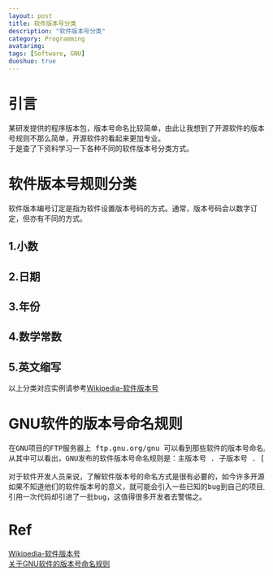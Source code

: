 ```yaml
---
layout: post
title: 软件版本号分类
description: "软件版本号分类"
category: Programming
avatarimg:
tags: [Software, GNU]
duoshuo: true
---
```


# 引言
某研发提供的程序版本包，版本号命名比较简单，由此让我想到了开源软件的版本号规则不那么简单，开源软件的看起来更加专业。  
于是查了下资料学习一下各种不同的软件版本号分类方式。

# 软件版本号规则分类
> 
软件版本编号订定是指为软件设置版本号码的方式。通常，版本号码会以数字订定，但亦有不同的方式。

## 1.小数

## 2.日期

## 3.年份

## 4.数学常数

## 5.英文缩写

以上分类对应实例请参考[Wikipedia-软件版本号](https://zh.wikipedia.org/wiki/%E8%BB%9F%E4%BB%B6%E7%89%88%E6%9C%AC%E8%99%9F)  

# GNU软件的版本号命名规则
<pre>
在GNU项目的FTP服务器上 ftp.gnu.org/gnu 可以看到那些软件的版本号命名风格，有3个编号的风格，也有两个编号的版本。其中，GCC和Binutils采用了3个编号的风格。
从其中可以看出，GNU发布的软件版本号命名规则是：主版本号 . 子版本号 . [ . 修正版本号 [ . 编译版本号 ]]。

对于软件开发人员来说，了解软件版本号的命名方式是很有必要的，如今许多开源项目都在学习借鉴GNU项目的软件代码，
如果不知道他们的软件版本号的意义，就可能会引入一些已知的bug到自己的项目上，这当然是一件令人哭笑不得的事情。
引用一次代码却引进了一批bug，这值得很多开发者去警惕之。
</pre>

# Ref
[Wikipedia-软件版本号](https://zh.wikipedia.org/wiki/%E8%BB%9F%E4%BB%B6%E7%89%88%E6%9C%AC%E8%99%9F)   
[关于GNU软件的版本号命名规则](http://www.cnblogs.com/vnix/p/about-version-number.html)  


